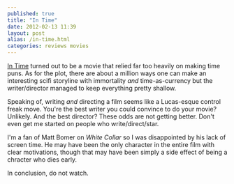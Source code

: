 ```yaml
---
published: true
title: "In Time"
date: 2012-02-13 11:39
layout: post
alias: /in-time.html
categories: reviews movies
---
```


[In Time](http://www.imdb.com/title/tt1637688/) turned out to be a movie that relied far too heavily on making time puns. As for the plot, there are about a million ways one can make an interesting scifi storyline with immortality *and* time-as-currency but the writer/director managed to keep everything pretty shallow.

Speaking of, writing *and* directing a film seems like a Lucas-esque control freak move. You're the best writer you could convince to do your movie? Unlikely. And the best director? These odds are not getting better. Don't even get me started on people who write/direct/star.

I'm a fan of Matt Bomer on *White Collar* so I was disappointed by his lack of screen time. He may have been the only character in the entire film with clear motivations, though that may have been simply a side effect of being a chracter who dies early.

In conclusion, do not watch.